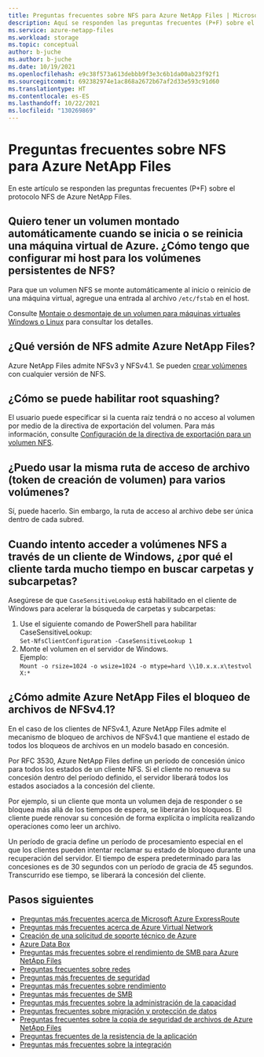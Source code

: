 ```yaml
---
title: Preguntas frecuentes sobre NFS para Azure NetApp Files | Microsoft Docs
description: Aquí se responden las preguntas frecuentes (P+F) sobre el protocolo NFS de Azure NetApp Files.
ms.service: azure-netapp-files
ms.workload: storage
ms.topic: conceptual
author: b-juche
ms.author: b-juche
ms.date: 10/19/2021
ms.openlocfilehash: e9c38f573a613debbb9f3e3c6b1da00ab23f92f1
ms.sourcegitcommit: 692382974e1ac868a2672b67af2d33e593c91d60
ms.translationtype: HT
ms.contentlocale: es-ES
ms.lasthandoff: 10/22/2021
ms.locfileid: "130269869"
---
```

# <a name="nfs-faqs-for-azure-netapp-files"></a>Preguntas frecuentes sobre NFS para Azure NetApp Files

En este artículo se responden las preguntas frecuentes (P+F) sobre el protocolo NFS de Azure NetApp Files.

## <a name="i-want-to-have-a-volume-mounted-automatically-when-an-azure-vm-is-started-or-rebooted--how-do-i-configure-my-host-for-persistent-nfs-volumes"></a>Quiero tener un volumen montado automáticamente cuando se inicia o se reinicia una máquina virtual de Azure.  ¿Cómo tengo que configurar mi host para los volúmenes persistentes de NFS?

Para que un volumen NFS se monte automáticamente al inicio o reinicio de una máquina virtual, agregue una entrada al archivo `/etc/fstab` en el host. 

Consulte [Montaje o desmontaje de un volumen para máquinas virtuales Windows o Linux](azure-netapp-files-mount-unmount-volumes-for-virtual-machines.md) para consultar los detalles.  

## <a name="what-nfs-version-does-azure-netapp-files-support"></a>¿Qué versión de NFS admite Azure NetApp Files?

Azure NetApp Files admite NFSv3 y NFSv4.1. Se pueden [crear volúmenes](azure-netapp-files-create-volumes.md) con cualquier versión de NFS. 

## <a name="how-do-i-enable-root-squashing"></a>¿Cómo se puede habilitar root squashing?

El usuario puede especificar si la cuenta raíz tendrá o no acceso al volumen por medio de la directiva de exportación del volumen. Para más información, consulte [Configuración de la directiva de exportación para un volumen NFS](azure-netapp-files-configure-export-policy.md).

## <a name="can-i-use-the-same-file-path-volume-creation-token-for-multiple-volumes"></a>¿Puedo usar la misma ruta de acceso de archivo (token de creación de volumen) para varios volúmenes?

Sí, puede hacerlo. Sin embargo, la ruta de acceso al archivo debe ser única dentro de cada subred.     

## <a name="when-i-try-to-access-nfs-volumes-through-a-windows-client-why-does-the-client-take-a-long-time-to-search-folders-and-subfolders"></a>Cuando intento acceder a volúmenes NFS a través de un cliente de Windows, ¿por qué el cliente tarda mucho tiempo en buscar carpetas y subcarpetas?

Asegúrese de que `CaseSensitiveLookup` está habilitado en el cliente de Windows para acelerar la búsqueda de carpetas y subcarpetas:

1. Use el siguiente comando de PowerShell para habilitar CaseSensitiveLookup:   
    `Set-NfsClientConfiguration -CaseSensitiveLookup 1`    
2. Monte el volumen en el servidor de Windows.   
    Ejemplo:   
    `Mount -o rsize=1024 -o wsize=1024 -o mtype=hard \\10.x.x.x\testvol X:*`

## <a name="how-does-azure-netapp-files-support-nfsv41-file-locking"></a>¿Cómo admite Azure NetApp Files el bloqueo de archivos de NFSv4.1? 

En el caso de los clientes de NFSv4.1, Azure NetApp Files admite el mecanismo de bloqueo de archivos de NFSv4.1 que mantiene el estado de todos los bloqueos de archivos en un modelo basado en concesión. 

Por RFC 3530, Azure NetApp Files define un período de concesión único para todos los estados de un cliente NFS. Si el cliente no renueva su concesión dentro del período definido, el servidor liberará todos los estados asociados a la concesión del cliente.  

Por ejemplo, si un cliente que monta un volumen deja de responder o se bloquea más allá de los tiempos de espera, se liberarán los bloqueos. El cliente puede renovar su concesión de forma explícita o implícita realizando operaciones como leer un archivo.   

Un período de gracia define un período de procesamiento especial en el que los clientes pueden intentar reclamar su estado de bloqueo durante una recuperación del servidor. El tiempo de espera predeterminado para las concesiones es de 30 segundos con un período de gracia de 45 segundos. Transcurrido ese tiempo, se liberará la concesión del cliente. 

## <a name="next-steps"></a>Pasos siguientes  

- [Preguntas más frecuentes acerca de Microsoft Azure ExpressRoute](../expressroute/expressroute-faqs.md)
- [Preguntas más frecuentes acerca de Azure Virtual Network](../virtual-network/virtual-networks-faq.md)
- [Creación de una solicitud de soporte técnico de Azure](../azure-portal/supportability/how-to-create-azure-support-request.md)
- [Azure Data Box](../databox/index.yml)
- [Preguntas más frecuentes sobre el rendimiento de SMB para Azure NetApp Files](azure-netapp-files-smb-performance.md)
- [Preguntas frecuentes sobre redes](faq-networking.md)
- [Preguntas más frecuentes de seguridad](faq-security.md)
- [Preguntas más frecuentes sobre rendimiento](faq-performance.md)
- [Preguntas más frecuentes de SMB](faq-smb.md)
- [Preguntas más frecuentes sobre la administración de la capacidad](faq-capacity-management.md)
- [Preguntas frecuentes sobre migración y protección de datos](faq-data-migration-protection.md)
- [Preguntas frecuentes sobre la copia de seguridad de archivos de Azure NetApp Files](faq-backup.md)
- [Preguntas frecuentes de la resistencia de la aplicación](faq-application-resilience.md)
- [Preguntas más frecuentes sobre la integración](faq-integration.md)